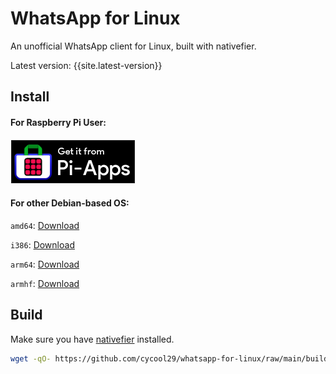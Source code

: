 # WhatsApp for Linux

An unofficial WhatsApp client for Linux, built with nativefier.

Latest version: {{site.latest-version}}

## Install

#### For Raspberry Pi User:
[![badge](https://github.com/Botspot/pi-apps/raw/master/icons/badge.png)](https://github.com/Botspot/pi-apps)

#### For other Debian-based OS:
`amd64`: [Download](https://github.com/cycool29/whatsapp-for-linux/releases/download/{{site.latest-version}}/whatsapp_{{site.latest-version}}_amd64.deb)

`i386`: [Download](https://github.com/cycool29/whatsapp-for-linux/releases/download/{{site.latest-version}}/whatsapp_{{site.latest-version}}_i386.deb)

`arm64`: [Download](https://github.com/cycool29/whatsapp-for-linux/releases/download/{{site.latest-version}}/whatsapp_{{site.latest-version}}_arm64.deb)

`armhf`: [Download](https://github.com/cycool29/whatsapp-for-linux/releases/download/{{site.latest-version}}/whatsapp_{{site.latest-version}}_armhf.deb)

## Build 

Make sure you have [nativefier](https://github.com/nativefier/nativefier) installed.

```bash
wget -qO- https://github.com/cycool29/whatsapp-for-linux/raw/main/build-whatsapp.sh | bash
```
